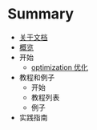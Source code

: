 # Summary

* [关于文档](README.md)
* [概览](chapter1/home.md)
* 开始
   * [optimization 优化](chapter1/section1.md)
* 教程和例子
   * 开始
   * 教程列表
   * 例子
* 实践指南


